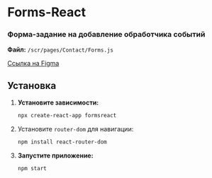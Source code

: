 # Forms-React

### Форма-задание на добавление обработчика событий

**Файл:** `/scr/pages/Contact/Forms.js`

[Ссылка на Figma](https://www.figma.com/design/a8wx6iSjafCqs6KXMy8ErH/Client-First-Template-12---Blog-(Community))


## Установка

1.  **Установите зависимости:**

    ```bash
    npx create-react-app formsreact
    ```
2.  Установите `router-dom` для навигации:

    ```bash
    npm install react-router-dom
    ```

3.  **Запустите приложение:**

    ```bash
    npm start
    ```


